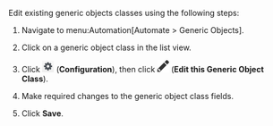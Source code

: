 Edit existing generic objects classes using the following steps:

1.  Navigate to menu:Automation\[Automate \> Generic Objects\].

2.  Click on a generic object class in the list view.

3.  Click ![Configuration](/images/1847.png) (**Configuration**), then
    click ![Edit this Generic Object Class](/images/1851.png) (**Edit
    this Generic Object Class**).

4.  Make required changes to the generic object class fields.

5.  Click **Save**.
